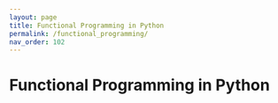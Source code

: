 ```yaml
---
layout: page
title: Functional Programming in Python
permalink: /functional_programming/
nav_order: 102
---
```

<h1 style="font-weight: bold">Functional Programming in Python</h1>
